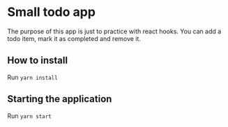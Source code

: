 # Small todo app

The purpose of this app is just to practice with react hooks. You can add a todo item, mark it as completed and remove it.

## How to install

Run `yarn install`

## Starting the application

Run `yarn start`

